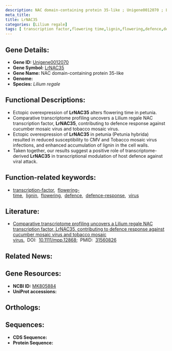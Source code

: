 ```yaml
---
description: NAC domain-containing protein 35-like ; Unigene0012070 ; Lilium regale
meta_title:
title: LrNAC35
categories: [Lilium regale]
tags: [ transcription factor,flowering time,lignin,flowering,defence,defence response,virus ]
---
```


## Gene Details:
- **Gene ID:** [Unigene0012070]()
- **Gene Symbol:** <u>LrNAC35</u>
- **Gene Name:** NAC domain-containing protein 35-like
- **Genome:** []()
- **Species:** *Lilium regale*

## Functional Descriptions:
   - Ectopic overexpression of **LrNAC35** alters flowering time in petunia.
   - Comparative transcriptome profiling uncovers a Lilium regale NAC transcription factor, **LrNAC35**, contributing to defence response against cucumber mosaic virus and tobacco mosaic virus.
   - Ectopic overexpression of **LrNAC35** in petunia (Petunia hybrida) resulted in reduced susceptibility to CMV and Tobacco mosaic virus infections, and enhanced accumulation of lignin in the cell walls.
   - Taken together, our results suggest a positive role of transcriptome-derived **LrNAC35** in transcriptional modulation of host defence against viral attack.

## Function-related keywords:
   - [transcription-factor](/tags/transcription-factor/),&nbsp;&nbsp;[flowering-time](/tags/flowering-time/),&nbsp;&nbsp;[lignin](/tags/lignin/),&nbsp;&nbsp;[flowering](/tags/flowering/),&nbsp;&nbsp;[defence](/tags/defence/),&nbsp;&nbsp;[defence-response](/tags/defence-response/),&nbsp;&nbsp;[virus](/tags/virus/)

## Literature:
   - [Comparative transcriptome profiling uncovers a Lilium regale NAC transcription factor, LrNAC35, contributing to defence response against cucumber mosaic virus and tobacco mosaic virus.](https://doi.org/10.1111/mpp.12868)&nbsp;&nbsp;DOI:&nbsp;&nbsp;[10.1111/mpp.12868](https://doi.org/10.1111/mpp.12868);&nbsp;&nbsp;PMID:&nbsp;&nbsp;[31560826](https://pubmed.ncbi.nlm.nih.gov/31560826/)

## Related News:

## Gene Resources:
- **NCBI ID:**  [MK805884](https://www.ncbi.nlm.nih.gov/gene/?term=MK805884)
- **UniProt accessions:**  [](https://www.uniprot.org/uniprotkb//entry)

## Orthologs:

## Sequences:
- **CDS Sequence:**
- **Protein Sequence:**

